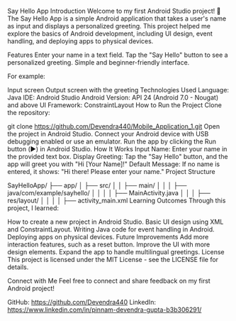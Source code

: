 Say Hello App
Introduction
Welcome to my first Android Studio project! 🎉
The Say Hello App is a simple Android application that takes a user's name as input and displays a personalized greeting. This project helped me explore the basics of Android development, including UI design, event handling, and deploying apps to physical devices.

Features
Enter your name in a text field.
Tap the "Say Hello" button to see a personalized greeting.
Simple and beginner-friendly interface.

For example:

Input screen
Output screen with the greeting
Technologies Used
Language: Java
IDE: Android Studio
Android Version: API 24 (Android 7.0 - Nougat) and above
UI Framework: ConstraintLayout
How to Run the Project
Clone the repository:

git clone https://github.com/Devendra440/Mobile_Application_1.git
Open the project in Android Studio.
Connect your Android device with USB debugging enabled or use an emulator.
Run the app by clicking the Run button (▶️) in Android Studio.
How It Works
Input Name: Enter your name in the provided text box.
Display Greeting: Tap the "Say Hello" button, and the app will greet you with "Hi [Your Name]!"
Default Message: If no name is entered, it shows: "Hi there! Please enter your name."
Project Structure

SayHelloApp/
├── app/
│   ├── src/
│   │   ├── main/
│   │   │   ├── java/com/example/sayhello/
│   │   │   │   ├── MainActivity.java
│   │   │   ├── res/layout/
│   │   │   │   ├── activity_main.xml
Learning Outcomes
Through this project, I learned:

How to create a new project in Android Studio.
Basic UI design using XML and ConstraintLayout.
Writing Java code for event handling in Android.
Deploying apps on physical devices.
Future Improvements
Add more interaction features, such as a reset button.
Improve the UI with more design elements.
Expand the app to handle multilingual greetings.
License
This project is licensed under the MIT License - see the LICENSE file for details.

Connect with Me
Feel free to connect and share feedback on my first Android project!

GitHub: https://github.com/Devendra440
LinkedIn: https://www.linkedin.com/in/pinnam-devendra-gupta-b3b306291/
